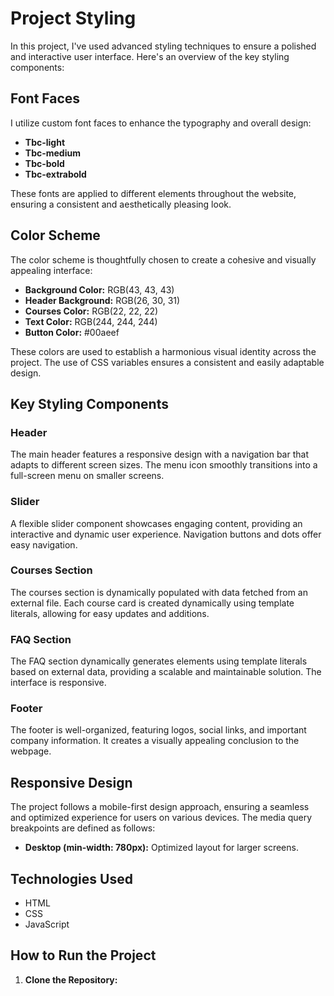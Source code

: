 # Project Styling

In this project, I've used advanced styling techniques to ensure a polished and interactive user interface. Here's an overview of the key styling components:

## Font Faces

I utilize custom font faces to enhance the typography and overall design:

- **Tbc-light**
- **Tbc-medium**
- **Tbc-bold**
- **Tbc-extrabold**

These fonts are applied to different elements throughout the website, ensuring a consistent and aesthetically pleasing look.

## Color Scheme

The color scheme is thoughtfully chosen to create a cohesive and visually appealing interface:

- **Background Color:** RGB(43, 43, 43)
- **Header Background:** RGB(26, 30, 31)
- **Courses Color:** RGB(22, 22, 22)
- **Text Color:** RGB(244, 244, 244)
- **Button Color:** #00aeef

These colors are used to establish a harmonious visual identity across the project.
The use of CSS variables ensures a consistent and easily adaptable design.

## Key Styling Components

### Header

The main header features a responsive design with a navigation bar that adapts to different screen sizes. The menu icon smoothly transitions into a full-screen menu on smaller screens.

### Slider

A flexible slider component showcases engaging content, providing an interactive and dynamic user experience. Navigation buttons and dots offer easy navigation.

### Courses Section

The courses section is dynamically populated with data fetched from an external file. Each course card is created dynamically using template literals, allowing for easy updates and additions.

### FAQ Section

The FAQ section dynamically generates elements using template literals based on external data, providing a scalable and maintainable solution. The interface is responsive.

### Footer

The footer is well-organized, featuring logos, social links, and important company information. It creates a visually appealing conclusion to the webpage.

## Responsive Design

The project follows a mobile-first design approach, ensuring a seamless and optimized experience for users on various devices. The media query breakpoints are defined as follows:

- **Desktop (min-width: 780px):** Optimized layout for larger screens.

## Technologies Used

- HTML
- CSS
- JavaScript

## How to Run the Project

1. **Clone the Repository:**

   ```bash

   ```
